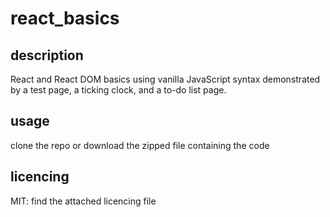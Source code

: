 # react_basics

## description
React and React DOM basics using vanilla JavaScript syntax demonstrated by a test page, a ticking clock, and a to-do list page. 

## usage
clone the repo or download the zipped file containing the code

## licencing
MIT: find the attached licencing file

